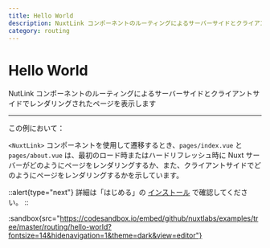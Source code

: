 ```yaml
---
title: Hello World
description: NuxtLink コンポーネントのルーティングによるサーバーサイドとクライアントサイドでレンダリングされたページを表示します
category: routing
---
```


# Hello World

NutLink コンポーネントのルーティングによるサーバーサイドとクライアントサイドでレンダリングされたページを表示します

---

この例において：

`<NuxtLink>` コンポーネントを使用して遷移するとき、`pages/index.vue` と `pages/about.vue` は、最初のロード時またはハードリフレッシュ時に Nuxt サーバーがどのようにページをレンダリングするか、また、クライアントサイドでどのようにページをレンダリングするかを示しています。

::alert{type="next"}
詳細は「はじめる」の [インストール](/docs/get-started/installation) で確認してください。
::

:sandbox{src="https://codesandbox.io/embed/github/nuxtlabs/examples/tree/master/routing/hello-world?fontsize=14&hidenavigation=1&theme=dark&view=editor"}
